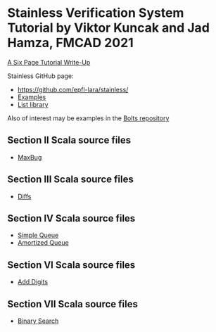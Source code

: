 # Stainless Verification System Tutorial by Viktor Kuncak and Jad Hamza, FMCAD 2021

[A Six Page Tutorial Write-Up](Stainless-Tutorial-FMCAD2021.pdf)

Stainless GitHub page:
  * https://github.com/epfl-lara/stainless/ 
  * [Examples](https://github.com/epfl-lara/stainless/tree/master/frontends/benchmarks)
  * [List library](https://github.com/epfl-lara/stainless/blob/master/frontends/library/stainless/collection/List.scala)

Also of interest may be examples in the [Bolts repository](https://github.com/epfl-lara/bolts/)

## Section II Scala source files

  * [MaxBug](MaxBug.scala)

## Section III Scala source files

  * [Diffs](Diffs0.scala)

## Section IV Scala source files

  * [Simple Queue](Queue0.scala)
  * [Amortized Queue](Queue1.scala)

## Section VI Scala source files

  * [Add Digits](AddDigits0.scala)

## Section VII Scala source files

  * [Binary Search](BinarySearch1.scala)

